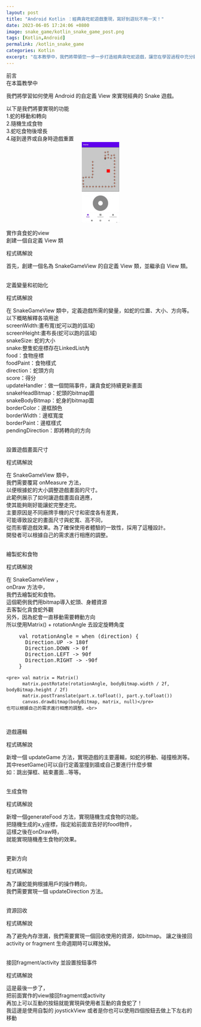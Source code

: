 ```yaml
---
layout: post
title: "Android Kotlin ：經典貪吃蛇遊戲重現，寫好到遊玩不用一天！"
date: 2023-06-05 17:24:06 +0800
image: snake_game/kotlin_snake_game_post.png
tags: [Kotlin,Android]
permalink: /kotlin_snake_game
categories: Kotlin
excerpt: "在本教學中，我們將帶領您一步一步打造經典貪吃蛇遊戲，讓您在學習過程中充分體驗到遊戲開發的樂趣！無論您是初學者還是有經驗的開發者，都能藉由這個實作教學加深對Kotlin語言和遊戲開發的理解。讓我們一起重溫這款老少咸宜的遊戲，動手開創您自己的經典回憶吧！"
---
```



<div class="c-border-main-title-2">前言</div>
<div class="c-border-content-title-4">
    在本篇教學中
</div>
<p>
我們將學習如何使用 Android 的自定義 View 來實現經典的 Snake 遊戲。
<div class="c-border-content-title-4">
    以下是我們將要實現的功能
</div>
1.蛇的移動和轉向<br>
2.隨機生成食物<br>
3.蛇吃食物後增長<br>
4.碰到邊界或自身時遊戲重置<br>
<div align="center">
  <img src="/images/snake_game/snake_demo.gif" alt="Cover" width="20%"/>
</div>
</p>

<div class="c-border-main-title-2">實作貪食蛇的view</div>
<div class="c-border-content-title-4">
    創建一個自定義 View 類<br>
</div>
<p>

  <script src="https://gist.github.com/KuanChunChen/eb9fc1cf52e51c18c85160b9dec6b418.js"></script>
  <div class = "table_container">
    <p>程式碼解說</p>
      首先，創建一個名為 SnakeGameView 的自定義 View 類，並繼承自 View 類。<br>
  </div><br>
</p>

<div class="c-border-content-title-4">
    定義變量和初始化<br>
</div>
<p>
  <script src="https://gist.github.com/KuanChunChen/696e8b14f4b8fdd8e9a5ebc317105b80.js"></script>
  <div class = "table_container">
    <p>程式碼解說</p>
      在 SnakeGameView 類中，定義遊戲所需的變量，如蛇的位置、大小、方向等。<br>
      以下概略解釋各項用途<br>
      screenWidth:畫布寬(蛇可以跑的區域)<br>
      screenHeight:畫布長(蛇可以跑的區域)<br>
      snakeSize: 蛇的大小<br>
      snake:整隻蛇座標存在LinkedList內<br>
      food：食物座標<br>
      foodPaint：食物樣式<br>
      direction：蛇頭方向<br>
      score：得分<br>
      updateHandler：做一個間隔事件，讓貪食蛇持續更新畫面<br>
      snakeHeadBitmap：蛇頭的bitmap圖<br>
      snakeBodyBitmap：蛇身的bitmap圖<br>
      borderColor：邊框顏色<br>
      borderWidth：邊框寬度<br>
      borderPaint：邊框樣式<br>
      pendingDirection：即將轉向的方向<br>
  </div><br>
</p>

<div class="c-border-content-title-4">
    設置遊戲畫面尺寸<br>
</div>
<p>
  <script src="https://gist.github.com/KuanChunChen/9c426a1e42cdd7b27a04169083e01d2d.js"></script>
  <div class = "table_container">
    <p>程式碼解說</p>
    在 SnakeGameView 類中，<br>
    我們需要覆寫 onMeasure 方法，<br>
    以便根據蛇的大小調整遊戲畫面的尺寸。<br>
    此範例展示了如何讓遊戲畫面自適應，<br>
    使其能夠剛好能讓蛇完整走完。<br>
    主要原因是不同廠牌手機的尺寸和密度各有差異，<br>
    可能導致設定的畫面尺寸與蛇寬、高不同，<br>
    從而影響遊戲效果。為了確保使用者體驗的一致性，採用了這種設計。<br>
    開發者可以根據自己的需求進行相應的調整。
  </div><br>
</p>

<div class="c-border-content-title-4">
    繪製蛇和食物<br>
</div>
<p>
  <script src="https://gist.github.com/KuanChunChen/6d59bfaf552bade337814b0016fd0725.js"></script>
  <div class = "table_container">
    <p>程式碼解說</p>
    在 SnakeGameView ，<br>
    onDraw 方法中，<br>
    我們去繪製蛇和食物。<br>
    這個範例我們用bitmap導入蛇頭、身體資源<br>
    去客製化貪食蛇外觀<br>
    另外，因為蛇會一直移動需要轉動方向<br>
    所以使用Matrix() + rotationAngle 去設定旋轉角度<br>
    <pre>
    val rotationAngle = when (direction) {
      Direction.UP -> 180f
      Direction.DOWN -> 0f
      Direction.LEFT -> 90f
      Direction.RIGHT -> -90f
    }</pre>

    <pre> val matrix = Matrix()
          matrix.postRotate(rotationAngle, bodyBitmap.width / 2f, bodyBitmap.height / 2f)
          matrix.postTranslate(part.x.toFloat(), part.y.toFloat())
          canvas.drawBitmap(bodyBitmap, matrix, null)</pre>
    也可以根據自己的需求進行相應的調整。<br>
  </div><br>
</p>

<div class="c-border-content-title-4">
    遊戲邏輯<br>
</div>
<p>
  <script src="https://gist.github.com/KuanChunChen/d3d6fa84b498999473e0ed041fcb48be.js"></script>
  <div class = "table_container">
    <p>程式碼解說</p>
    新增一個 updateGame 方法，實現遊戲的主要邏輯，如蛇的移動、碰撞檢測等。<br>
    其中resetGame()可以自行定義當撞到牆或自己要進行什麼步驟<br>
    如：跳出彈框、結束畫面...等等。

  </div><br>
</p>

<div class="c-border-content-title-4">
    生成食物<br>
</div>
<p>
  <script src="https://gist.github.com/KuanChunChen/3f8e352778a37d355b2afb2607013b23.js"></script>
  <div class = "table_container">
    <p>程式碼解說</p>
    新增一個generateFood 方法，實現隨機生成食物的功能。<br>
    把隨機生成的x,y座標，指定給前面宣告好的food物件，<br>
    這樣之後在onDraw時，<br>
    就能實現隨機產生食物的效果。<br>
  </div><br>
</p>

<div class="c-border-content-title-4">
    更新方向<br>
</div>
<p>
  <script src="https://gist.github.com/KuanChunChen/f5880e17a1706da1c958ad3e1a7925ac.js"></script>
  <div class = "table_container">
    <p>程式碼解說</p>
    為了讓蛇能夠根據用戶的操作轉向，<br>
    我們需要實現一個 updateDirection 方法。
  </div><br>
</p>


<div class="c-border-content-title-4">
    資源回收<br>
</div>
<p>
  <script src="https://gist.github.com/KuanChunChen/6dad33e94f9f62d5a3db492a8f2655f0.js"></script>
  <div class = "table_container">
    <p>程式碼解說</p>
    為了避免內存泄漏，我們需要實現一個回收使用的資源，如bitmap。
    讓之後接回activity or fragment 生命週期時可以釋放掉。
  </div><br>
</p>

<div class="c-border-content-title-4">
    接回fragment/activity 並設置按鈕事件<br>
</div>
<p>
  <script src="https://gist.github.com/KuanChunChen/3dfd240bbe8d1a9b1311d74fcffba44b.js"></script>
  <script src="https://gist.github.com/KuanChunChen/1bcd4c2bc5b927975a4c56f62afe3cb1.js"></script>
  <div class = "table_container">
    <p>程式碼解說</p>
    這是最後一步了，<br>
    把前面實作的view接回fragment或activity<br>
    再加上可以互動的按鈕就能實現與使用者互動的貪食蛇了！<br>
    我這邊是使用自製的 joystickView 或者是你也可以使用四個按鈕去做上下左右的移動<br>
  </div><br>
</p>

